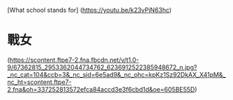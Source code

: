 [What school stands for] 
(https://youtu.be/k23vPjN63hc)

# 戰女
(https://scontent.ftpe7-2.fna.fbcdn.net/v/t1.0-9/67362815_2953362044734762_6236912522385948672_n.jpg?_nc_cat=104&ccb=3&_nc_sid=6e5ad9&_nc_ohc=kpKz1Sz92DkAX_X41pM&_nc_ht=scontent.ftpe7-2.fna&oh=337252813572efca84accd3e3f6cbd1d&oe=605BE55D)
